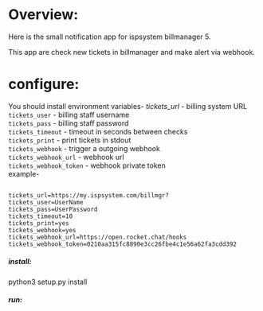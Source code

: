 # Overview:
Here is the small notification app for ispsystem billmanager 5.

This app are check new tickets in billmanager and make alert via webhook. 

# configure:

You should install environment variables-
*tickets_url* - billing system URL
<br> `tickets_user` - billing staff username
<br> `tickets_pass` - billing staff password
<br> `tickets_timeout` - timeout in seconds between checks
<br> `tickets_print` - print tickets in stdout
<br> `tickets_webhook` - trigger a outgoing webhook 
<br> `tickets_webhook_url` - webhook url
<br> `tickets_webhook_token` - webhook private token 
<br>example-

<code>
tickets_url=https://my.ispsystem.com/billmgr?
tickets_user=UserName
tickets_pass=UserPassword
tickets_timeout=10
tickets_print=yes
tickets_webhook=yes
tickets_webhook_url=https://open.rocket.chat/hooks 
tickets_webhook_token=0210aa315fc8890e3cc26fbe4c1e56a62fa3cdd392
</code>

<h5>install:</h5>
python3 setup.py install

<h5>run:</h5>
